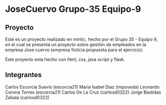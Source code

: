 # JoseCuervo Grupo-35 Equipo-9

## Proyecto
Este es un proyecto realizado en mintic, hecho por el Grupo 35 - Equipo 9, en el cual se presenta un proyecto sobre gestión de empleados en la empresa Jose cuervo (empresa ficticia propuesta para el ejercicio).

Este proyecto esta hecho con html, css, java script y flask.

## Integrantes
Carlos Escorcia Suevis (escorcia21)
Maria Isabel Diaz (mipoveda)
Leonardo Corona Torres (escorcia21)
Carlos De La Cruz (carlosd0322)
Jorge Bastidas Zabala (carlosd0322)
